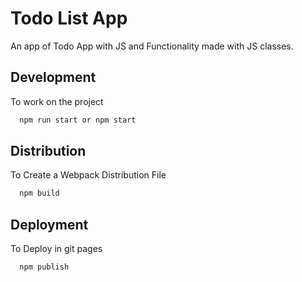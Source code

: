 
# Todo List App

An app of Todo App with JS and Functionality made with JS classes.




## Development

To work on the project

```bash
  npm run start or npm start
```

## Distribution

To Create a Webpack Distribution File

```bash
  npm build
```

## Deployment

To Deploy in git pages

```bash
  npm publish
```

